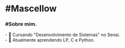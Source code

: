 <h1>#Mascellow</h1>

<h3>#Sobre mim.</h3>
- 🔭 Cursando "Desenvolvimento de Sistemas" no Senai.<br>
- 🌱 Atualmente aprendendo LP, C e Python.
